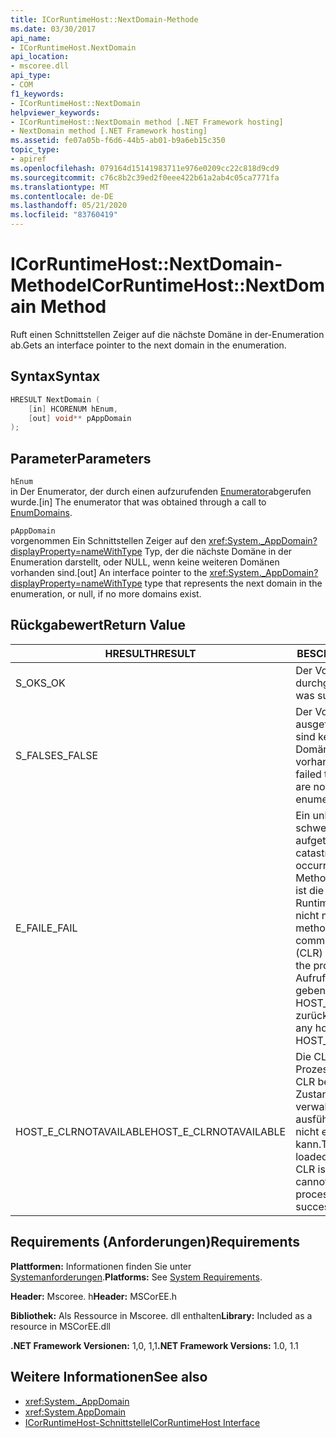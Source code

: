```yaml
---
title: ICorRuntimeHost::NextDomain-Methode
ms.date: 03/30/2017
api_name:
- ICorRuntimeHost.NextDomain
api_location:
- mscoree.dll
api_type:
- COM
f1_keywords:
- ICorRuntimeHost::NextDomain
helpviewer_keywords:
- ICorRuntimeHost::NextDomain method [.NET Framework hosting]
- NextDomain method [.NET Framework hosting]
ms.assetid: fe07a05b-f6d6-44b5-ab01-b9a6eb15c350
topic_type:
- apiref
ms.openlocfilehash: 079164d15141983711e976e0209cc22c818d9cd9
ms.sourcegitcommit: c76c8b2c39ed2f0eee422b61a2ab4c05ca7771fa
ms.translationtype: MT
ms.contentlocale: de-DE
ms.lasthandoff: 05/21/2020
ms.locfileid: "83760419"
---
```

# <a name="icorruntimehostnextdomain-method"></a><span data-ttu-id="ddefa-102">ICorRuntimeHost::NextDomain-Methode</span><span class="sxs-lookup"><span data-stu-id="ddefa-102">ICorRuntimeHost::NextDomain Method</span></span>
<span data-ttu-id="ddefa-103">Ruft einen Schnittstellen Zeiger auf die nächste Domäne in der-Enumeration ab.</span><span class="sxs-lookup"><span data-stu-id="ddefa-103">Gets an interface pointer to the next domain in the enumeration.</span></span>  
  
## <a name="syntax"></a><span data-ttu-id="ddefa-104">Syntax</span><span class="sxs-lookup"><span data-stu-id="ddefa-104">Syntax</span></span>  
  
```cpp  
HRESULT NextDomain (  
    [in] HCORENUM hEnum,  
    [out] void** pAppDomain  
);  
```  
  
## <a name="parameters"></a><span data-ttu-id="ddefa-105">Parameter</span><span class="sxs-lookup"><span data-stu-id="ddefa-105">Parameters</span></span>  
 `hEnum`  
 <span data-ttu-id="ddefa-106">in Der Enumerator, der durch einen aufzurufenden [Enumerator](icorruntimehost-enumdomains-method.md)abgerufen wurde.</span><span class="sxs-lookup"><span data-stu-id="ddefa-106">[in] The enumerator that was obtained through a call to [EnumDomains](icorruntimehost-enumdomains-method.md).</span></span>  
  
 `pAppDomain`  
 <span data-ttu-id="ddefa-107">vorgenommen Ein Schnittstellen Zeiger auf den <xref:System._AppDomain?displayProperty=nameWithType> Typ, der die nächste Domäne in der Enumeration darstellt, oder NULL, wenn keine weiteren Domänen vorhanden sind.</span><span class="sxs-lookup"><span data-stu-id="ddefa-107">[out] An interface pointer to the <xref:System._AppDomain?displayProperty=nameWithType> type that represents the next domain in the enumeration, or null, if no more domains exist.</span></span>  
  
## <a name="return-value"></a><span data-ttu-id="ddefa-108">Rückgabewert</span><span class="sxs-lookup"><span data-stu-id="ddefa-108">Return Value</span></span>  
  
|<span data-ttu-id="ddefa-109">HRESULT</span><span class="sxs-lookup"><span data-stu-id="ddefa-109">HRESULT</span></span>|<span data-ttu-id="ddefa-110">BESCHREIBUNG</span><span class="sxs-lookup"><span data-stu-id="ddefa-110">Description</span></span>|  
|-------------|-----------------|  
|<span data-ttu-id="ddefa-111">S_OK</span><span class="sxs-lookup"><span data-stu-id="ddefa-111">S_OK</span></span>|<span data-ttu-id="ddefa-112">Der Vorgang wurde durchgeführt.</span><span class="sxs-lookup"><span data-stu-id="ddefa-112">The operation was successful.</span></span>|  
|<span data-ttu-id="ddefa-113">S_FALSE</span><span class="sxs-lookup"><span data-stu-id="ddefa-113">S_FALSE</span></span>|<span data-ttu-id="ddefa-114">Der Vorgang konnte nicht ausgeführt werden, oder es sind keine weiteren Domänen in der Enumeration vorhanden.</span><span class="sxs-lookup"><span data-stu-id="ddefa-114">The operation failed to complete, or there are no more domains in the enumeration.</span></span>|  
|<span data-ttu-id="ddefa-115">E_FAIL</span><span class="sxs-lookup"><span data-stu-id="ddefa-115">E_FAIL</span></span>|<span data-ttu-id="ddefa-116">Ein unbekannter, schwerwiegender Fehler ist aufgetreten.</span><span class="sxs-lookup"><span data-stu-id="ddefa-116">An unknown, catastrophic failure occurred.</span></span> <span data-ttu-id="ddefa-117">Wenn eine Methode E_FAIL zurückgibt, ist die Common Language Runtime (CLR) im Prozess nicht mehr verwendbar.</span><span class="sxs-lookup"><span data-stu-id="ddefa-117">If a method returns E_FAIL, the common language runtime (CLR) is no longer usable in the process.</span></span> <span data-ttu-id="ddefa-118">Nachfolgende Aufrufe von Hosting-APIs geben HOST_E_CLRNOTAVAILABLE zurück.</span><span class="sxs-lookup"><span data-stu-id="ddefa-118">Subsequent calls to any hosting APIs return HOST_E_CLRNOTAVAILABLE.</span></span>|  
|<span data-ttu-id="ddefa-119">HOST_E_CLRNOTAVAILABLE</span><span class="sxs-lookup"><span data-stu-id="ddefa-119">HOST_E_CLRNOTAVAILABLE</span></span>|<span data-ttu-id="ddefa-120">Die CLR wurde nicht in einen Prozess geladen, oder die CLR befindet sich in einem Zustand, in dem Sie verwalteten Code nicht ausführen oder den-Befehl nicht erfolgreich verarbeiten kann.</span><span class="sxs-lookup"><span data-stu-id="ddefa-120">The CLR has not been loaded into a process, or the CLR is in a state in which it cannot run managed code or process the call successfully.</span></span>|  
  
## <a name="requirements"></a><span data-ttu-id="ddefa-121">Requirements (Anforderungen)</span><span class="sxs-lookup"><span data-stu-id="ddefa-121">Requirements</span></span>  
 <span data-ttu-id="ddefa-122">**Plattformen:** Informationen finden Sie unter [Systemanforderungen](../../get-started/system-requirements.md).</span><span class="sxs-lookup"><span data-stu-id="ddefa-122">**Platforms:** See [System Requirements](../../get-started/system-requirements.md).</span></span>  
  
 <span data-ttu-id="ddefa-123">**Header:** Mscoree. h</span><span class="sxs-lookup"><span data-stu-id="ddefa-123">**Header:** MSCorEE.h</span></span>  
  
 <span data-ttu-id="ddefa-124">**Bibliothek:** Als Ressource in Mscoree. dll enthalten</span><span class="sxs-lookup"><span data-stu-id="ddefa-124">**Library:** Included as a resource in MSCorEE.dll</span></span>  
  
 <span data-ttu-id="ddefa-125">**.NET Framework Versionen:** 1,0, 1,1</span><span class="sxs-lookup"><span data-stu-id="ddefa-125">**.NET Framework Versions:** 1.0, 1.1</span></span>  
  
## <a name="see-also"></a><span data-ttu-id="ddefa-126">Weitere Informationen</span><span class="sxs-lookup"><span data-stu-id="ddefa-126">See also</span></span>

- <xref:System._AppDomain>
- <xref:System.AppDomain>
- [<span data-ttu-id="ddefa-127">ICorRuntimeHost-Schnittstelle</span><span class="sxs-lookup"><span data-stu-id="ddefa-127">ICorRuntimeHost Interface</span></span>](icorruntimehost-interface.md)
